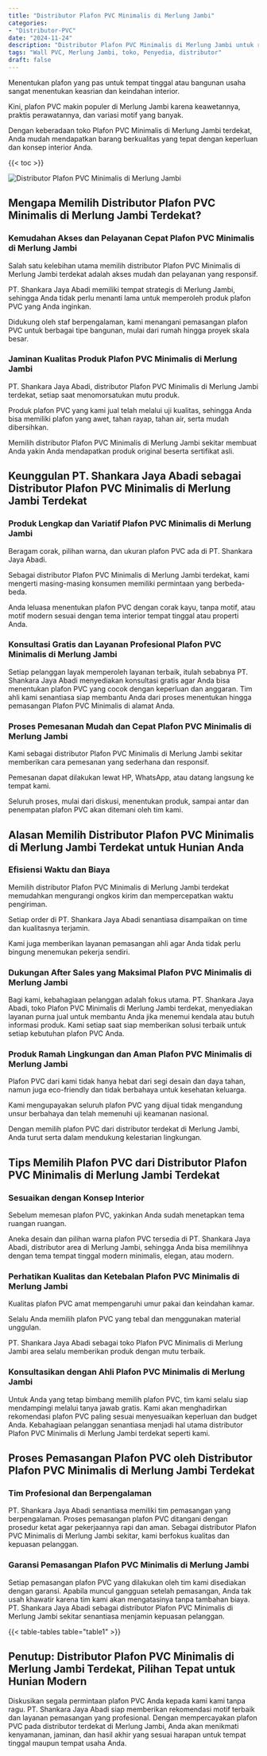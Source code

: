 ```yaml
---
title: "Distributor Plafon PVC Minimalis di Merlung Jambi"
categories: 
- "Distributor-PVC"
date: "2024-11-24"
description: "Distributor Plafon PVC Minimalis di Merlung Jambi untuk rumah, perkantoran, serta toko. Material terbaik, variasi motif, pilihan warna modern, dengan servis penempatan dikerjakan oleh teknisi profesional dan jaminan resmi!|Servis distribusi Plafon PVC Minimalis di Merlung Jambi untuk kebutuhan rumah, office, maupun gerai, dengan panel unggulan dan pemasangan oleh teknisi ahli serta garansi resmi.|Solusi Plafon PVC Minimalis di Merlung Jambi yang terbukti untuk hunian, kantor, serta toko, bersama material berkualitas dan instalasi ditangani oleh teknisi profesional serta jaminan resmi.|Penyediaan Plafon PVC Minimalis di Merlung Jambi untuk tempat tinggal, perkantoran, serta gerai, beserta material terbaik dan penempatan oleh teknisi profesional, dilengkapi dengan garansi resmi.}"
tags: "Wall PVC, Merlung Jambi, toko, Penyedia, distributor"
draft: false
---
```


Menentukan plafon yang pas untuk tempat tinggal atau bangunan usaha sangat menentukan keasrian dan keindahan interior.

Kini, plafon PVC makin populer di Merlung Jambi karena keawetannya, praktis perawatannya, dan variasi motif yang banyak.

Dengan keberadaan toko Plafon PVC Minimalis di Merlung Jambi terdekat, Anda mudah mendapatkan barang berkualitas yang tepat dengan keperluan dan konsep interior Anda.

{{< toc >}}

![Distributor Plafon PVC Minimalis di Merlung Jambi](/images/Distributor-PVC/Distributor-Plafon-PVC-Minimalis-di-Merlung-Jambi.png)


## Mengapa Memilih Distributor Plafon PVC Minimalis di Merlung Jambi Terdekat?

### Kemudahan Akses dan Pelayanan Cepat Plafon PVC Minimalis di Merlung Jambi

Salah satu kelebihan utama memilih distributor Plafon PVC Minimalis di Merlung Jambi terdekat adalah akses mudah dan pelayanan yang responsif.

PT. Shankara Jaya Abadi memiliki tempat strategis di Merlung Jambi, sehingga Anda tidak perlu menanti lama untuk memperoleh produk plafon PVC yang Anda inginkan.

Didukung oleh staf berpengalaman, kami menangani pemasangan plafon PVC untuk berbagai tipe bangunan, mulai dari rumah hingga proyek skala besar.

### Jaminan Kualitas Produk Plafon PVC Minimalis di Merlung Jambi

PT. Shankara Jaya Abadi, distributor Plafon PVC Minimalis di Merlung Jambi terdekat, setiap saat menomorsatukan mutu produk.

Produk plafon PVC yang kami jual telah melalui uji kualitas, sehingga Anda bisa memiliki plafon yang awet, tahan rayap, tahan air, serta mudah dibersihkan.

Memilih distributor Plafon PVC Minimalis di Merlung Jambi sekitar membuat Anda yakin Anda mendapatkan produk original beserta sertifikat asli.

## Keunggulan PT. Shankara Jaya Abadi sebagai Distributor Plafon PVC Minimalis di Merlung Jambi Terdekat

### Produk Lengkap dan Variatif Plafon PVC Minimalis di Merlung Jambi

Beragam corak, pilihan warna, dan ukuran plafon PVC ada di PT. Shankara Jaya Abadi.

Sebagai distributor Plafon PVC Minimalis di Merlung Jambi terdekat, kami mengerti masing-masing konsumen memiliki permintaan yang berbeda-beda.

Anda leluasa menentukan plafon PVC dengan corak kayu, tanpa motif, atau motif modern sesuai dengan tema interior tempat tinggal atau properti Anda.

### Konsultasi Gratis dan Layanan Profesional Plafon PVC Minimalis di Merlung Jambi

Setiap pelanggan layak memperoleh layanan terbaik, itulah sebabnya PT. Shankara Jaya Abadi menyediakan konsultasi gratis agar Anda bisa menentukan plafon PVC yang cocok dengan keperluan dan anggaran. Tim ahli kami senantiasa siap membantu Anda dari proses menentukan hingga pemasangan Plafon PVC Minimalis di alamat Anda.

### Proses Pemesanan Mudah dan Cepat Plafon PVC Minimalis di Merlung Jambi

Kami sebagai distributor Plafon PVC Minimalis di Merlung Jambi sekitar memberikan cara pemesanan yang sederhana dan responsif.

Pemesanan dapat dilakukan lewat HP, WhatsApp, atau datang langsung ke tempat kami.

Seluruh proses, mulai dari diskusi, menentukan produk, sampai antar dan penempatan plafon PVC akan ditemani oleh tim kami.

## Alasan Memilih Distributor Plafon PVC Minimalis di Merlung Jambi Terdekat untuk Hunian Anda

### Efisiensi Waktu dan Biaya

Memilih distributor Plafon PVC Minimalis di Merlung Jambi terdekat memudahkan mengurangi ongkos kirim dan mempercepatkan waktu pengiriman.

Setiap order di PT. Shankara Jaya Abadi senantiasa disampaikan on time dan kualitasnya terjamin.

Kami juga memberikan layanan pemasangan ahli agar Anda tidak perlu bingung menemukan pekerja sendiri.

### Dukungan After Sales yang Maksimal Plafon PVC Minimalis di Merlung Jambi

Bagi kami, kebahagiaan pelanggan adalah fokus utama. PT. Shankara Jaya Abadi, toko Plafon PVC Minimalis di Merlung Jambi terdekat, menyediakan layanan purna jual untuk membantu Anda jika menemui kendala atau butuh informasi produk. Kami setiap saat siap memberikan solusi terbaik untuk setiap kebutuhan plafon PVC Anda.

### Produk Ramah Lingkungan dan Aman Plafon PVC Minimalis di Merlung Jambi

Plafon PVC dari kami tidak hanya hebat dari segi desain dan daya tahan, namun juga eco-friendly dan tidak berbahaya untuk kesehatan keluarga.

Kami mengupayakan seluruh plafon PVC yang dijual tidak mengandung unsur berbahaya dan telah memenuhi uji keamanan nasional.

Dengan memilih plafon PVC dari distributor terdekat di Merlung Jambi, Anda turut serta dalam mendukung kelestarian lingkungan.

## Tips Memilih Plafon PVC dari Distributor Plafon PVC Minimalis di Merlung Jambi Terdekat

### Sesuaikan dengan Konsep Interior

Sebelum memesan plafon PVC, yakinkan Anda sudah menetapkan tema ruangan ruangan.

Aneka desain dan pilihan warna plafon PVC tersedia di PT. Shankara Jaya Abadi, distributor area di Merlung Jambi, sehingga Anda bisa memilihnya dengan tema tempat tinggal modern minimalis, elegan, atau modern.

### Perhatikan Kualitas dan Ketebalan Plafon PVC Minimalis di Merlung Jambi

Kualitas plafon PVC amat mempengaruhi umur pakai dan keindahan kamar.

Selalu Anda memilih plafon PVC yang tebal dan menggunakan material unggulan.

PT. Shankara Jaya Abadi sebagai toko Plafon PVC Minimalis di Merlung Jambi area selalu memberikan produk dengan mutu terbaik.

### Konsultasikan dengan Ahli Plafon PVC Minimalis di Merlung Jambi

Untuk Anda yang tetap bimbang memilih plafon PVC, tim kami selalu siap mendampingi melalui tanya jawab gratis. Kami akan menghadirkan rekomendasi plafon PVC paling sesuai menyesuaikan keperluan dan budget Anda. Kebahagiaan pelanggan senantiasa menjadi hal utama distributor Plafon PVC Minimalis di Merlung Jambi terdekat seperti kami.

## Proses Pemasangan Plafon PVC oleh Distributor Plafon PVC Minimalis di Merlung Jambi Terdekat

### Tim Profesional dan Berpengalaman

PT. Shankara Jaya Abadi senantiasa memiliki tim pemasangan yang berpengalaman. Proses pemasangan plafon PVC ditangani dengan prosedur ketat agar pekerjaannya rapi dan aman. Sebagai distributor Plafon PVC Minimalis di Merlung Jambi sekitar, kami berfokus kualitas dan kepuasan pelanggan.

### Garansi Pemasangan Plafon PVC Minimalis di Merlung Jambi

Setiap pemasangan plafon PVC yang dilakukan oleh tim kami disediakan dengan garansi. Apabila muncul gangguan setelah pemasangan, Anda tak usah khawatir karena tim kami akan mengatasinya tanpa tambahan biaya. PT. Shankara Jaya Abadi sebagai distributor Plafon PVC Minimalis di Merlung Jambi sekitar senantiasa menjamin kepuasan pelanggan.

{{< table-tables table="table1" >}}

## Penutup: Distributor Plafon PVC Minimalis di Merlung Jambi Terdekat, Pilihan Tepat untuk Hunian Modern

Diskusikan segala permintaan plafon PVC Anda kepada kami kami tanpa ragu. PT. Shankara Jaya Abadi siap memberikan rekomendasi motif terbaik dan layanan pemasangan yang profesional. Dengan mempercayakan plafon PVC pada distributor terdekat di Merlung Jambi, Anda akan menikmati kenyamanan, jaminan, dan hasil akhir yang sesuai harapan untuk tempat tinggal maupun tempat usaha Anda.